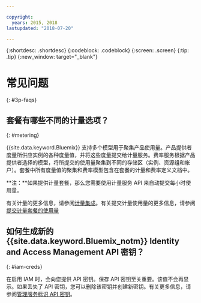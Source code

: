 ```yaml
---

copyright:
  years: 2015, 2018
lastupdated: "2018-07-20"

---
```


{:shortdesc: .shortdesc}
{:codeblock: .codeblock}
{:screen: .screen}
{:tip: .tip}
{:new_window: target="_blank"}

# 常见问题
{: #3p-faqs}

## 套餐有哪些不同的计量选项？
{: #metering}

{{site.data.keyword.Bluemix}} 支持多个模型用于聚集产品使用量。产品提供者度量所供应实例的各种度量值，并将这些度量提交给计量服务。费率服务根据产品提供者选择的模型，将所提交的使用量聚集到不同的存储区（实例、资源组和帐户）。套餐中所有度量值的聚集和费率模型包含在套餐的计量和费率定义文档中。

**注：**如果提供计量套餐，那么您需要使用计量服务 API 来自动提交每小时使用量。

有关计量的更多信息，请参阅[计量集成](/docs/third-party/metering.html#meteringintera)。有关提交计量使用量的更多信息，请参阅[提交计量套餐的使用量](/docs/third-party/submitusage.html#submitusage)

## 如何生成新的 {{site.data.keyword.Bluemix_notm}} Identity and Access Management API 密钥？
{: #iam-creds}

在启用 IAM 时，会向您提供 API 密钥。保存 API 密钥至关重要。该值不会再显示。如果丢失了 API 密钥，您可以删除该密钥并创建新密钥。有关更多信息，请参阅[管理服务标识 API 密钥](/docs/iam/serviceid_keys.html#serviceidapikeys)。 


